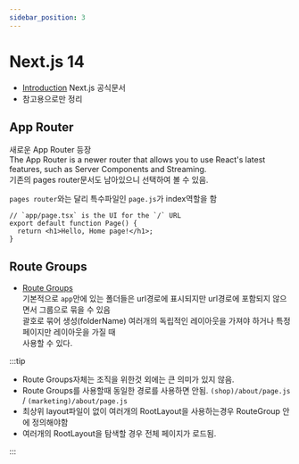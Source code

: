 ```yaml
---
sidebar_position: 3
---
```


# Next.js 14

- [Introduction](https://nextjs.org/docs) Next.js 공식문서
- 참고용으로만 정리

## App Router

새로운 App Router 등장  
The App Router is a newer router that allows you to use React's latest features, such as Server Components and Streaming.  
기존의 pages router문서도 남아있으니 선택하여 볼 수 있음.

`pages router`와는 달리 특수파일인 `page.js`가 index역할을 함

```tsx title="app/page.tsx"
// `app/page.tsx` is the UI for the `/` URL
export default function Page() {
  return <h1>Hello, Home page!</h1>;
}
```

## Route Groups

- [Route Groups](https://nextjs.org/docs/app/building-your-application/routing/route-groups)  
  기본적으로 `app`안에 있는 폴더들은 url경로에 표시되지만 url경로에 포함되지 않으면서 그룹으로 묶을 수 있음  
  괄호로 묶어 생성(folderName) 여러개의 독립적인 레이아웃을 가져야 하거나 특정 페이지만 레이아웃을 가질 때  
  사용할 수 있다.

:::tip

- Route Groups자체는 조직을 위한것 외에는 큰 의미가 있지 않음.
- Route Groups를 사용할때 동일한 경로를 사용하면 안됨. `(shop)/about/page.js` / `(marketing)/about/page.js`
- 최상위 layout파일이 없이 여러개의 RootLayout을 사용하는경우 RouteGroup 안에 정의해야함
- 여러개의 RootLayout을 탐색할 경우 전체 페이지가 로드됨.

:::
